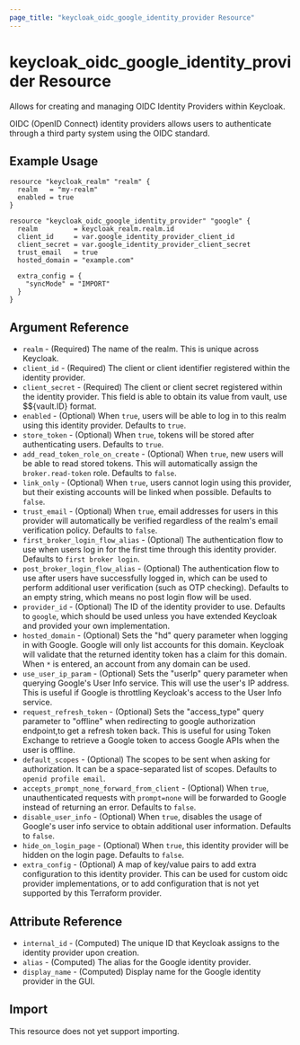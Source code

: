 ```yaml
---
page_title: "keycloak_oidc_google_identity_provider Resource"
---
```


# keycloak\_oidc\_google\_identity\_provider Resource

Allows for creating and managing OIDC Identity Providers within Keycloak.

OIDC (OpenID Connect) identity providers allows users to authenticate through a third party system using the OIDC standard.

## Example Usage

```hcl
resource "keycloak_realm" "realm" {
  realm   = "my-realm"
  enabled = true
}

resource "keycloak_oidc_google_identity_provider" "google" {
  realm         = keycloak_realm.realm.id
  client_id     = var.google_identity_provider_client_id
  client_secret = var.google_identity_provider_client_secret
  trust_email   = true
  hosted_domain = "example.com"

  extra_config = {
    "syncMode" = "IMPORT"
  }
}
```

## Argument Reference

- `realm` - (Required) The name of the realm. This is unique across Keycloak.
- `client_id` - (Required) The client or client identifier registered within the identity provider.
- `client_secret` - (Required) The client or client secret registered within the identity provider. This field is able to obtain its value from vault, use $${vault.ID} format.
- `enabled` - (Optional) When `true`, users will be able to log in to this realm using this identity provider. Defaults to `true`.
- `store_token` - (Optional) When `true`, tokens will be stored after authenticating users. Defaults to `true`.
- `add_read_token_role_on_create` - (Optional) When `true`, new users will be able to read stored tokens. This will automatically assign the `broker.read-token` role. Defaults to `false`.
- `link_only` - (Optional) When `true`, users cannot login using this provider, but their existing accounts will be linked when possible. Defaults to `false`.
- `trust_email` - (Optional) When `true`, email addresses for users in this provider will automatically be verified regardless of the realm's email verification policy. Defaults to `false`.
- `first_broker_login_flow_alias` - (Optional) The authentication flow to use when users log in for the first time through this identity provider. Defaults to `first broker login`.
- `post_broker_login_flow_alias` - (Optional) The authentication flow to use after users have successfully logged in, which can be used to perform additional user verification (such as OTP checking). Defaults to an empty string, which means no post login flow will be used.
- `provider_id` - (Optional) The ID of the identity provider to use. Defaults to `google`, which should be used unless you have extended Keycloak and provided your own implementation.
- `hosted_domain` - (Optional) Sets the "hd" query parameter when logging in with Google. Google will only list accounts for this domain. Keycloak will validate that the returned identity token has a claim for this domain. When `*` is entered, an account from any domain can be used.
- `use_user_ip_param` - (Optional) Sets the "userIp" query parameter when querying Google's User Info service. This will use the user's IP address. This is useful if Google is throttling Keycloak's access to the User Info service.
- `request_refresh_token` - (Optional) Sets the "access_type" query parameter to "offline" when redirecting to google authorization endpoint,to get a refresh token back. This is useful for using Token Exchange to retrieve a Google token to access Google APIs when the user is offline.
- `default_scopes` - (Optional) The scopes to be sent when asking for authorization. It can be a space-separated list of scopes. Defaults to `openid profile email`.
- `accepts_prompt_none_forward_from_client` - (Optional) When `true`, unauthenticated requests with `prompt=none` will be forwarded to Google instead of returning an error. Defaults to `false`.
- `disable_user_info` - (Optional) When `true`, disables the usage of Google's user info service to obtain additional user information. Defaults to `false`.
- `hide_on_login_page` - (Optional) When `true`, this identity provider will be hidden on the login page. Defaults to `false`.
- `extra_config` - (Optional) A map of key/value pairs to add extra configuration to this identity provider. This can be used for custom oidc provider implementations, or to add configuration that is not yet supported by this Terraform provider.

## Attribute Reference

- `internal_id` - (Computed) The unique ID that Keycloak assigns to the identity provider upon creation.
- `alias` - (Computed) The alias for the Google identity provider.
- `display_name` - (Computed) Display name for the Google identity provider in the GUI.

## Import

This resource does not yet support importing.
